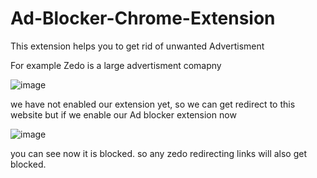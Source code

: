 # Ad-Blocker-Chrome-Extension
This extension helps you to get rid of unwanted Advertisment

For example Zedo is a large advertisment comapny

![image](https://user-images.githubusercontent.com/43779438/135702857-aa21bcb0-31b1-4e21-abee-7384061c3fec.png)

we have not enabled our extension yet, so we can get redirect to this website
but if we enable our Ad blocker extension now

![image](https://user-images.githubusercontent.com/43779438/135702907-04bb6075-9300-4be7-99d0-392e7dc01722.png)

you can see now it is blocked. so any zedo redirecting links will also get blocked.

